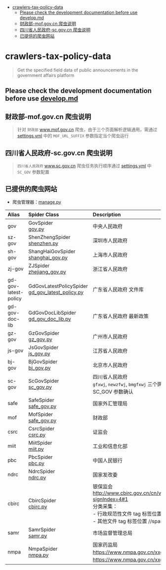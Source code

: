 - [crawlers-tax-policy-data](#crawlers-tax-policy-data)
    - [Please check the development documentation before use develop.md](#please-check-the-development-documentation-before-use-developmd)
    - [财政部-mof.gov.cn 爬虫说明](#%E8%B4%A2%E6%94%BF%E9%83%A8-mofgovcn-%E7%88%AC%E8%99%AB%E8%AF%B4%E6%98%8E)
    - [四川省人民政府-sc.gov.cn 爬虫说明](#%E5%9B%9B%E5%B7%9D%E7%9C%81%E4%BA%BA%E6%B0%91%E6%94%BF%E5%BA%9C-scgovcn-%E7%88%AC%E8%99%AB%E8%AF%B4%E6%98%8E)
    - [已提供的爬虫网站](#%E5%B7%B2%E6%8F%90%E4%BE%9B%E7%9A%84%E7%88%AC%E8%99%AB%E7%BD%91%E7%AB%99)

# crawlers-tax-policy-data

> Get the specified field data of public announcements in the government affairs platform

## Please check the development documentation before use [develop.md](docs%2Fdevelop.md)

## 财政部-mof.gov.cn 爬虫说明

> 针对 `财政部` www.mof.gov.cn
> 爬虫，由于三个页面解析逻辑通用，需通过 [settings.yml](src%2Fcrawlers_tax_policy_data%2Fconfig%2Fsettings.yml)
> 中的 `MOF_URL_SUFFIX` 参数指定当个爬虫运行

## 四川省人民政府-sc.gov.cn 爬虫说明

> `四川省人民政府`  www.sc.gov.cn
> 爬虫任务执行顺序通过 [settings.yml](src%2Fcrawlers_tax_policy_data%2Fconfig%2Fsettings.yml) 中 `SC_GOV` 参数配置

## 已提供的爬虫网站

- 爬虫管理器：[manage.py](src%2Fcrawlers_tax_policy_data%2Fmanage.py)

| Alias                | Spider Class                                                                                                              | Description                                                                                                                                                                                            |
|:---------------------|:--------------------------------------------------------------------------------------------------------------------------|:-------------------------------------------------------------------------------------------------------------------------------------------------------------------------------------------------------|
| gov                  | GovSpider               <br/>   [gov.py](src%2Fcrawlers_tax_policy_data%2Fspider%2Fgov.py)                                | 中央人民政府                                                                                                                                                                                                 |
| sz-gov               | ShenZhengSpider         <br/>[shenzhen.py](src%2Fcrawlers_tax_policy_data%2Fspider%2Fshenzhen.py)                         | 深圳市人民政府                                                                                                                                                                                                |
| sh-gov               | ShangHaiGovSpider       <br/>[shanghai_gov.py](src%2Fcrawlers_tax_policy_data%2Fspider%2Fshanghai_gov.py)                 | 上海市人民政府                                                                                                                                                                                                |
| zj-gov               | ZJSpider                <br/>[zhejiang_gov.py](src%2Fcrawlers_tax_policy_data%2Fspider%2Fzhejiang_gov.py)                 | 浙江省人民政府                                                                                                                                                                                                |
| gd-gov-latest-policy | GdGovLatestPolicySpider <br/>[gd_gov_latest_policy.py](src%2Fcrawlers_tax_policy_data%2Fspider%2Fgd_gov_latest_policy.py) | 广东省人民政府  文件库                                                                                                                                                                                           |
| gd-gov-doc-lib       | GdGovDocLibSpider       <br/>[gd_gov_doc_lib.py](src%2Fcrawlers_tax_policy_data%2Fspider%2Fgd_gov_doc_lib.py)             | 广东省人民政府 最新政策                                                                                                                                                                                           |
| gz-gov               | GzGovSpider             <br/>[gz_gov.py](src%2Fcrawlers_tax_policy_data%2Fspider%2Fgz_gov.py)                             | 广州市人民政府                                                                                                                                                                                                |
| js-gov               | JsGovSpider             <br/>[js_gov.py](src%2Fcrawlers_tax_policy_data%2Fspider%2Fjs_gov.py)                             | 江苏省人民政府                                                                                                                                                                                                |
| bj-gov               | BjGovSpider             <br/>[bj_gov.py](src%2Fcrawlers_tax_policy_data%2Fspider%2Fbj_gov.py)                             | 北京市人民政府                                                                                                                                                                                                |
| sc-gov               | ScGovSpider             <br/> [sc_gov.py](src%2Fcrawlers_tax_policy_data%2Fspider%2Fsc_gov.py)                            | 四川省人民政府 <br/>`gfxwj`, `newzfwj`, `bmgfxwj` 三个网址的爬虫，请在 settings.yml 配置文件中 SC_GOV 参数确认                                                                                                                   |
| safe                 | SafeSpider              <br/>[safe_gov.py](src%2Fcrawlers_tax_policy_data%2Fspider%2Fsafe_gov.py)                         | 国家外汇管理局                                                                                                                                                                                                |
| mof                  | MofSpider               <br/>[safe_gov.py](src%2Fcrawlers_tax_policy_data%2Fspider%2Fsafe_gov.py)                         | 财政部                                                                                                                                                                                                    |
| csrc                 | CsrcSpider              <br/>[csrc.py](src%2Fcrawlers_tax_policy_data%2Fspider%2Fcsrc.py)                                 | 证监会                                                                                                                                                                                                    |
| miit                 | MiitSpider              <br/>[miit.py](src%2Fcrawlers_tax_policy_data%2Fspider%2Fmiit.py)                                 | 工业和信息化部                                                                                                                                                                                                |
| pbc                  | PbcSpider               <br/>[pbc.py](src%2Fcrawlers_tax_policy_data%2Fspider%2Fpbc.py)                                   | 中国人民银行                                                                                                                                                                                                 |
| ndrc                 | NdrcSpider              <br/>[ndrc.py](src%2Fcrawlers_tax_policy_data%2Fspider%2Fndrc.py)                                 | 国家发改委                                                                                                                                                                                                  |
| cbirc                | CbircSpider<br/>  [cbirc.py](src%2Fcrawlers_tax_policy_data%2Fspider%2Fcbirc.py)                                          | 银保监会  <br/> http://www.cbirc.gov.cn/cn/view/pages/zhengwuxinxi/zhengfuxinxi.html?signIndex=4#1 <br/> 分类采集：<br/>- 行政规范性文件  tag 标签位置 //span[@item="4215"]<br/>- 其他文件       tag 标签位置 //span[@item="4216"] |
| samr                 | SamrSpider<br/>[samr.py](src%2Fcrawlers_tax_policy_data%2Fspider%2Fsamr.py)                                               | 市场监督管理总局                                                                                                                                                                                               |
| nmpa                 | NmpaSpider<br/>[nmpa.py](src%2Fcrawlers_tax_policy_data%2Fspider%2Fnmpa.py)                                               | 国家药监局    <br/>https://www.nmpa.gov.cn/xxgk/fgwj/gzwj/index.html  工作文件<br/>https://www.nmpa.gov.cn/xxgk/fgwj/xzhgfxwj/index.html  行政规范性文件                                                               |

